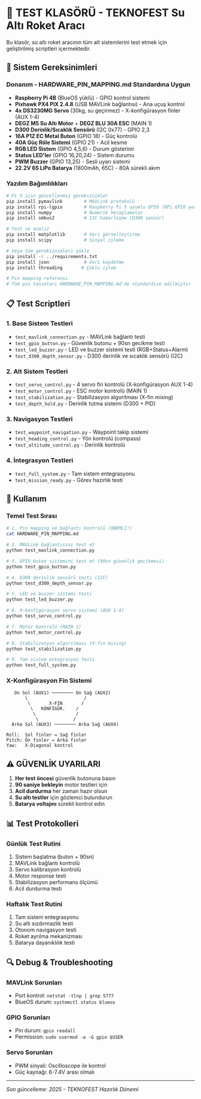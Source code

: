 # 🧪 TEST KLASÖRÜ - TEKNOFEST Su Altı Roket Aracı

Bu klasör, su altı roket aracının tüm alt sistemlerini test etmek için geliştirilmiş scriptleri içermektedir.

## 🔧 Sistem Gereksinimleri

### Donanım - HARDWARE_PIN_MAPPING.md Standardına Uygun
- **Raspberry Pi 4B** (BlueOS yüklü) - GPIO kontrol sistemi
- **Pixhawk PX4 PIX 2.4.8** (USB MAVLink bağlantısı) - Ana uçuş kontrol
- **4x DS3230MG Servo** (30kg, su geçirmez) - X-konfigürasyon finler (AUX 1-4)  
- **DEGZ M5 Su Altı Motor** + **DEGZ BLU 30A ESC** (MAIN 1)
- **D300 Derinlik/Sıcaklık Sensörü** (I2C 0x77) - GPIO 2,3
- **16A P1Z EC Metal Buton** (GPIO 18) - Güç kontrolü
- **40A Güç Röle Sistemi** (GPIO 21) - Acil kesme
- **RGB LED Sistem** (GPIO 4,5,6) - Durum gösterimi  
- **Status LED'ler** (GPIO 16,20,24) - Sistem durumu
- **PWM Buzzer** (GPIO 13,25) - Sesli uyarı sistemi
- **22.2V 6S LiPo Batarya** (1800mAh, 65C) - 80A sürekli akım

### Yazılım Bağımlılıkları
```bash
# Pi 5 için güncellenmiş gereksinimler
pip install pymavlink        # MAVLink protokolü
pip install rpi-lgpio        # Raspberry Pi 5 uyumlu GPIO (RPi.GPIO yerine)
pip install numpy            # Numerik hesaplamalar
pip install smbus2           # I2C haberleşme (D300 sensör)

# Test ve analiz
pip install matplotlib       # Veri görselleştirme
pip install scipy            # Sinyal işleme

# Veya tüm gereksinimleri yükle
pip install -r ../requirements.txt
pip install json             # Veri kaydetme
pip install threading       # Çoklu işlem

# Pin mapping referansı
# Tüm pin tanımları HARDWARE_PIN_MAPPING.md'de standardize edilmiştir
```

## 📋 Test Scriptleri

### 1. Base Sistem Testleri
- `test_mavlink_connection.py` - MAVLink bağlantı testi
- `test_gpio_button.py` - Güvenlik butonu + 90sn gecikme testi
- `test_led_buzzer.py` - LED ve buzzer sistemi testi (RGB+Status+Alarm)
- `test_d300_depth_sensor.py` - D300 derinlik ve sıcaklık sensörü (I2C)

### 2. Alt Sistem Testleri
- `test_servo_control.py` - 4 servo fin kontrolü (X-konfigürasyon AUX 1-4)
- `test_motor_control.py` - ESC motor kontrolü (MAIN 1)
- `test_stabilization.py` - Stabilizasyon algoritması (X-fin mixing)
- `test_depth_hold.py` - Derinlik tutma sistemi (D300 + PID)

### 3. Navigasyon Testleri
- `test_waypoint_navigation.py` - Waypoint takip sistemi
- `test_heading_control.py` - Yön kontrolü (compass)  
- `test_altitude_control.py` - Derinlik kontrolü

### 4. İntegrasyon Testleri
- `test_full_system.py` - Tam sistem entegrasyonu
- `test_mission_ready.py` - Görev hazırlık testi

## 🚀 Kullanım

### Temel Test Sırası
```bash
# 1. Pin mapping ve bağlantı kontrolü (ÖNEMLİ!)
cat HARDWARE_PIN_MAPPING.md

# 2. MAVLink bağlantısını test et
python test_mavlink_connection.py

# 3. GPIO buton sistemini test et (90sn güvenlik gecikmesi)  
python test_gpio_button.py

# 4. D300 derinlik sensörü testi (I2C)
python test_d300_depth_sensor.py

# 5. LED ve buzzer sistemi testi  
python test_led_buzzer.py

# 6. X-konfigürasyon servo sistemi (AUX 1-4)
python test_servo_control.py

# 7. Motor kontrolü (MAIN 1)
python test_motor_control.py

# 8. Stabilizasyon algoritması (X-fin mixing)
python test_stabilization.py

# 9. Tam sistem entegrasyon testi
python test_full_system.py
```

### X-Konfigürasyon Fin Sistemi
```
   Ön Sol (AUX1) ──────── Ön Sağ (AUX2)
       \                     /
        \       X-FIN       /
         \   KONFİGÜR.    /
          \               /
           \             /
  Arka Sol (AUX3) ──────── Arka Sağ (AUX4)

Roll:  Sol finler ↔ Sağ finler  
Pitch: Ön finler ↔ Arka finler
Yaw:   X-Diagonal kontrol
```

## ⚠️ GÜVENLİK UYARILARI

1. **Her test öncesi** güvenlik butonuna basın
2. **90 saniye bekleyin** motor testleri için
3. **Acil durdurma** her zaman hazır olsun
4. **Su altı testler** için gözlemci bulundurun
5. **Batarya voltajını** sürekli kontrol edin

## 📊 Test Protokolleri

### Günlük Test Rutini
1. Sistem başlatma (buton + 90sn)
2. MAVLink bağlantı kontrolü
3. Servo kalibrasyon kontrolü
4. Motor response testi
5. Stabilizasyon performans ölçümü
6. Acil durdurma testi

### Haftalık Test Rutini  
1. Tam sistem entegrasyonu
2. Su altı sızdırmazlık testi
3. Otonom navigasyon testi
4. Roket ayrılma mekanizması
5. Batarya dayanıklılık testi

## 🔍 Debug & Troubleshooting

### MAVLink Sorunları
- Port kontrol: `netstat -tlnp | grep 5777`
- BlueOS durum: `systemctl status blueos`

### GPIO Sorunları
- Pin durum: `gpio readall`
- Permission: `sudo usermod -a -G gpio $USER`

### Servo Sorunları
- PWM sinyali: Oscilloscope ile kontrol
- Güç kaynağı: 6-7.4V arası olmalı

---
*Son güncelleme: 2025 - TEKNOFEST Hazırlık Dönemі* 